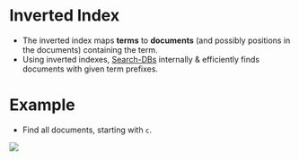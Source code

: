 # Inverted Index
- The inverted index maps **terms** to **documents** (and possibly positions in the documents) containing the term.
- Using inverted indexes, [Search-DBs](../Readme.md) internally & efficiently finds documents with given term prefixes.

# Example
- Find all documents, starting with `c`.
  
![](../https://github.com/Anshul619/Database-Internals/blob/main/assets/inverted_indexes.png)